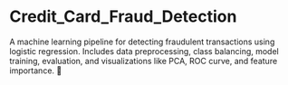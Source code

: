 # Credit_Card_Fraud_Detection
A machine learning pipeline for detecting fraudulent transactions using logistic regression. Includes data preprocessing, class balancing, model training, evaluation, and visualizations like PCA, ROC curve, and feature importance. 🚀
